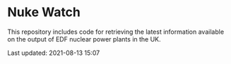 # Nuke Watch

This repository includes code for retrieving the latest information available on the output of EDF nuclear power plants in the UK.

Last updated: 2021-08-13 15:07